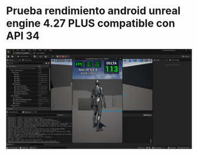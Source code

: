 # Prueba rendimiento android unreal engine 4.27 PLUS compatible con API 34

![ue_5_4_4_plus_android](ue_5_4_4_plus_android_test.png)

